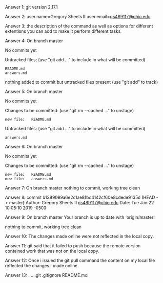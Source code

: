 Answer 1:
git version 2.17.1

Answer 2: 
user.name=Gregory Sheets II
user.email=gs489117@ohio.edu

Answer 3:
the description of the command as well as options for different extentions you can add to make it perform different tasks.

Answer 4:
On branch master

No commits yet

Untracked files:
  (use "git add <file>..." to include in what will be committed)

	README.md
	answers.md

nothing added to commit but untracked files present (use "git add" to track)

Answer 5:
On branch master

No commits yet

Changes to be committed:
  (use "git rm --cached <file>..." to unstage)

	new file:   README.md

Untracked files:
  (use "git add <file>..." to include in what will be committed)

	answers.md

Answer 6:
On branch master

No commits yet

Changes to be committed:
  (use "git rm --cached <file>..." to unstage)

	new file:   README.md
	new file:   answers.md

Answer 7:
On branch master
nothing to commit, working tree clean

Answer 8:
commit b1389099a6e2c1ae81bc4142cf60e8cdede9135d (HEAD -> master)
Author: Gregory Sheets II <gs489117@ohio.edu>
Date:   Tue Jan 22 10:05:10 2019 -0500

Answer 9:
On branch master
Your branch is up to date with 'origin/master'.

nothing to commit, working tree clean

Answer 10:
The changes made online were not reflected in the local copy.

Answer 11:
git said that it failed to push because the remote version contained work that was not on the local copy.

Answer 12:
Once i issued the git pull command the content on my local file reflected the changes I made online.

Answer 13:
.  ..  .git  .gitignore  README.md



